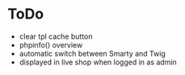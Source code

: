 # ToDo

- clear tpl cache button
- phpinfo() overview
- automatic switch between Smarty and Twig
- displayed in live shop when logged in as admin
